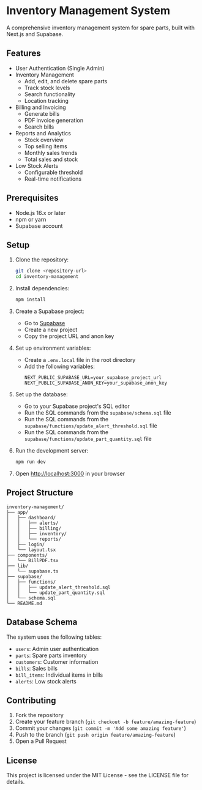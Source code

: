 # Inventory Management System

A comprehensive inventory management system for spare parts, built with Next.js and Supabase.

## Features

- User Authentication (Single Admin)
- Inventory Management
  - Add, edit, and delete spare parts
  - Track stock levels
  - Search functionality
  - Location tracking
- Billing and Invoicing
  - Generate bills
  - PDF invoice generation
  - Search bills
- Reports and Analytics
  - Stock overview
  - Top selling items
  - Monthly sales trends
  - Total sales and stock
- Low Stock Alerts
  - Configurable threshold
  - Real-time notifications

## Prerequisites

- Node.js 16.x or later
- npm or yarn
- Supabase account

## Setup

1. Clone the repository:
   ```bash
   git clone <repository-url>
   cd inventory-management
   ```

2. Install dependencies:
   ```bash
   npm install
   ```

3. Create a Supabase project:
   - Go to [Supabase](https://supabase.com)
   - Create a new project
   - Copy the project URL and anon key

4. Set up environment variables:
   - Create a `.env.local` file in the root directory
   - Add the following variables:
     ```
     NEXT_PUBLIC_SUPABASE_URL=your_supabase_project_url
     NEXT_PUBLIC_SUPABASE_ANON_KEY=your_supabase_anon_key
     ```

5. Set up the database:
   - Go to your Supabase project's SQL editor
   - Run the SQL commands from the `supabase/schema.sql` file
   - Run the SQL commands from the `supabase/functions/update_alert_threshold.sql` file
   - Run the SQL commands from the `supabase/functions/update_part_quantity.sql` file

6. Run the development server:
   ```bash
   npm run dev
   ```

7. Open [http://localhost:3000](http://localhost:3000) in your browser

## Project Structure

```
inventory-management/
├── app/
│   ├── dashboard/
│   │   ├── alerts/
│   │   ├── billing/
│   │   ├── inventory/
│   │   └── reports/
│   ├── login/
│   └── layout.tsx
├── components/
│   └── BillPDF.tsx
├── lib/
│   └── supabase.ts
├── supabase/
│   ├── functions/
│   │   ├── update_alert_threshold.sql
│   │   └── update_part_quantity.sql
│   └── schema.sql
└── README.md
```

## Database Schema

The system uses the following tables:

- `users`: Admin user authentication
- `parts`: Spare parts inventory
- `customers`: Customer information
- `bills`: Sales bills
- `bill_items`: Individual items in bills
- `alerts`: Low stock alerts

## Contributing

1. Fork the repository
2. Create your feature branch (`git checkout -b feature/amazing-feature`)
3. Commit your changes (`git commit -m 'Add some amazing feature'`)
4. Push to the branch (`git push origin feature/amazing-feature`)
5. Open a Pull Request

## License

This project is licensed under the MIT License - see the LICENSE file for details.
